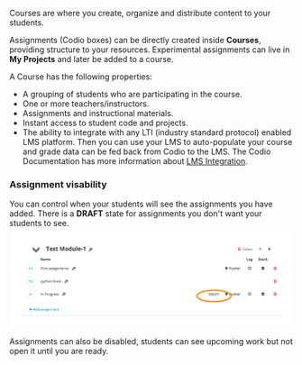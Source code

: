 Courses are where you create, organize and distribute content to your students.

Assignments (Codio boxes) can be directly created inside **Courses**, providing structure to your resources. Experimental assignments can live in **My Projects** and later be added to a course. 

A Course has the following properties:

- A grouping of students who are participating in the course.
- One or more teachers/instructors.
- Assignments and instructional materials.
- Instant access to student code and projects.
- The ability to integrate with any LTI (industry standard protocol) enabled LMS platform. Then you can use your LMS to auto-populate your course and grade data can be fed back from Codio to the LMS. The Codio Documentation has more information about [LMS Integration](https://codio.com/docs/classes/lti/).

### Assignment visability
You can control when your students will see the assignments you have added. There is a **DRAFT** state for assignments you don't want your students to see. 
![.guides/img/inProgressDraft](.guides/img/inProgressDraft.png)


Assignments can also be disabled, students can see upcoming work but not open it until you are ready.


